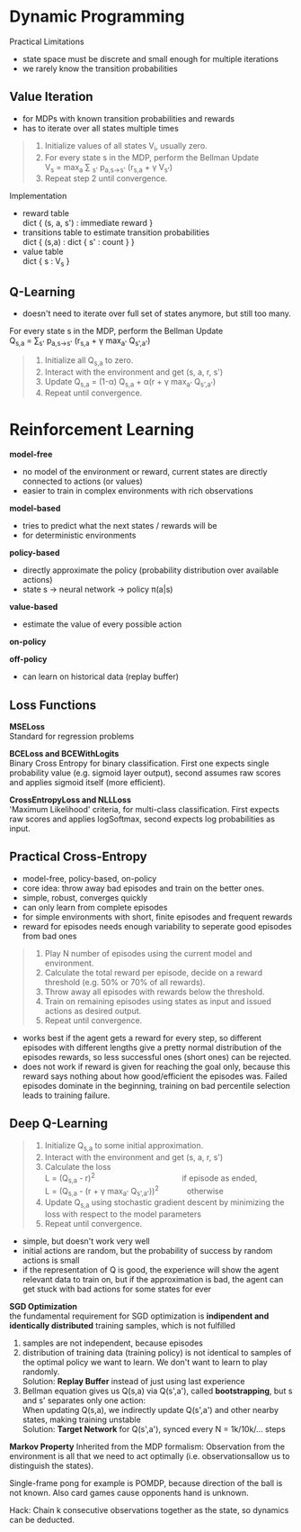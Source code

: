 # Dynamic Programming

Practical Limitations
- state space must be discrete and small enough for multiple iterations
- we rarely know the transition probabilities

## Value Iteration

- for MDPs with known transition probabilities and rewards
- has to iterate over all states multiple times

> 1. Initialize values of all states V<sub>i</sub>, usually zero.
> 2. For every state s in the MDP, perform the Bellman Update  
V<sub>s</sub> = max<sub>a</sub> &sum; <sub>s'</sub> p<sub>a,s->s'</sub> (r<sub>s,a</sub> + &gamma; V<sub>s'</sub>)
> 3. Repeat step 2 until convergence.

Implementation
- reward table  
    dict { (s, a, s') : immediate reward }
- transitions table to estimate transition probabilities  
    dict { (s,a) : dict { s' : count } }
- value table  
    dict { s : V<sub>s</sub> }

## Q-Learning

- doesn't need to iterate over full set of states anymore, but still too many.

For every state s in the MDP, perform the Bellman Update  
Q<sub>s,a</sub> = &sum;<sub>s'</sub> p<sub>a,s->s'</sub> (r<sub>s,a</sub> + &gamma; max<sub>a'</sub> Q<sub>s',a'</sub>)

> 1. Initialize all Q<sub>s,a</sub> to zero.
> 2. Interact with the environment and get (s, a, r, s')
> 3. Update Q<sub>s,a</sub> = (1-&alpha;) Q<sub>s,a</sub> + &alpha;(r + &gamma; max<sub>a'</sub> Q<sub>s',a'</sub>)
> 4. Repeat until convergence.


# Reinforcement Learning

**model-free**  

- no model of the environment or reward, current states are directly connected to actions (or values)
- easier to train in complex environments with rich observations


**model-based**  

- tries to predict what the next states / rewards will be
- for deterministic environments

**policy-based**  

- directly approximate the policy (probability distribution over available actions)
- state s &rarr; neural network &rarr; policy &pi;(a|s)

**value-based**  

- estimate the value of every possible action

**on-policy**  

**off-policy**  

- can learn on historical data (replay buffer)

## Loss Functions

**MSELoss**  
Standard for regression problems

**BCELoss and BCEWithLogits**  
Binary Cross Entropy for binary classification. First one expects single probability value (e.g. sigmoid layer output), second assumes raw scores and applies sigmoid itself (more efficient).

**CrossEntropyLoss and NLLLoss**  
'Maximum Likelihood' criteria, for multi-class classification. First expects raw scores and applies logSoftmax, second expects log probabilities as input.

## Practical Cross-Entropy

- model-free, policy-based, on-policy
- core idea: throw away bad episodes and train on the better ones.
- simple, robust, converges quickly
- can only learn from complete episodes
- for simple environments with short, finite episodes and frequent rewards
- reward for episodes needs enough variability to seperate good episodes from bad ones

> 1. Play N number of episodes using the current model and environment.
> 2. Calculate the total reward per episode, decide on a reward threshold (e.g. 50% or 70% of all rewards).
> 3. Throw away all episodes with rewards below the threshold.
> 4. Train on remaining episodes using states as input and issued actions as desired output.
> 5. Repeat until convergence.

- works best if the agent gets a reward for every step, so different episodes with different lengths give a pretty normal distribution of the episodes rewards, so less successful ones (short ones) can be rejected.
- does not work if reward is given for reaching the goal only, because this reward says nothing about how good/efficient the episodes was. Failed episodes dominate in the beginning, training on bad percentile selection leads to training failure.

## Deep Q-Learning

> 1. Initialize Q<sub>s,a</sub> to some initial approximation.
> 2. Interact with the environment and get (s, a, r, s')
> 3. Calculate the loss  
L = (Q<sub>s,a</sub> - r)<sup>2</sup> &emsp;&emsp;&emsp;&emsp;&emsp;&emsp;&emsp;&emsp;&emsp;&emsp;&ensp; if episode as ended,  
L = (Q<sub>s,a</sub> - (r + &gamma; max<sub>a'</sub> Q<sub>s',a'</sub>))<sup>2</sup> &emsp;&emsp;&emsp; otherwise
> 4. Update Q<sub>s,a</sub> using stochastic gradient descent by minimizing the loss with respect to the model parameters
> 5. Repeat until convergence.

- simple, but doesn't work very well
- initial actions are random, but the probability of success by random actions is small
- if the representation of Q is good, the experience will show the agent relevant data to train on, but if the approximation is bad, the agent can get stuck with bad actions for some states for ever  

**SGD Optimization**  
the fundamental requirement for SGD optimization is **indipendent and identically distributed** training samples, which is not fulfilled  

1. samples are not independent, because episodes  
2. distribution of training data (training policy) is not identical to samples of the optimal policy we want to learn. We don't want to learn to play randomly.  
    Solution: **Replay Buffer** instead of just using last experience
3. Bellman equation gives us Q(s,a) via Q(s',a'), called **bootstrapping**, but s and s' separates only one action:  
    When updating Q(s,a), we indirectly update Q(s',a') and other nearby states, making training unstable  
    Solution: **Target Network** for Q(s',a'), synced every N = 1k/10k/... steps

**Markov Property**
Inherited from the MDP formalism: Observation from the environment is all that we need to act optimally (i.e. observationsallow us to distinguish the states).

Single-frame pong for example is POMDP, because direction of the ball is not known. Also card games cause opponents hand is unknown.

Hack: Chain k consecutive observations together as the state, so dynamics can be deducted.
